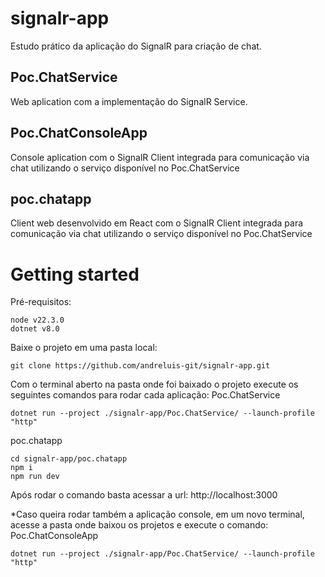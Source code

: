 # signalr-app

Estudo prático da aplicação do SignalR para criação de chat.

## Poc.ChatService
Web aplication com a implementação do SignalR Service.

## Poc.ChatConsoleApp
Console aplication com o SignalR Client integrada para comunicação via chat utilizando o serviço disponível no Poc.ChatService

## poc.chatapp
Client web desenvolvido em React com o SignalR Client integrada para comunicação via chat utilizando o serviço disponível no Poc.ChatService

# Getting started

Pré-requisitos:
```
node v22.3.0
dotnet v8.0
```

Baixe o projeto em uma pasta local:
```
git clone https://github.com/andreluis-git/signalr-app.git
```

Com o terminal aberto na pasta onde foi baixado o projeto execute os seguintes comandos para rodar cada aplicação:
Poc.ChatService
```
dotnet run --project ./signalr-app/Poc.ChatService/ --launch-profile "http"
```

poc.chatapp
```
cd signalr-app/poc.chatapp
npm i
npm run dev
```
Após rodar o comando basta acessar a url: http://localhost:3000

*Caso queira rodar também a aplicação console, em um novo terminal, acesse a pasta onde baixou os projetos e execute o comando:
Poc.ChatConsoleApp
```
dotnet run --project ./signalr-app/Poc.ChatService/ --launch-profile "http"
```




